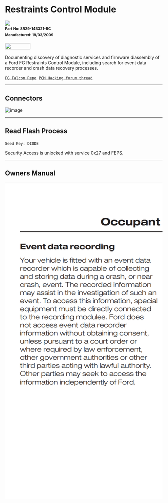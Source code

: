 # Restraints Control Module

<a href="https://testerpresent.com.au/"><img src="https://img.shields.io/badge/Tester Present -Specialist Automotive Solutions-red" /></a>  
<sup><b>
Part No: 8R29-14B321-BC  
Manufactured: 19/03/2009

    
</b></sup>
<img src="https://github.com/jakka351/RestraintsControlModule/assets/57064943/1d827b03-9315-4bc7-9a2a-b62f2df04c48" height="40%" width="40%" align="center" />

Documenting discovery of diagnostic services and firmware diassembly of a Ford FG Restraints Control Module, including search for event data recorder and crash data recovery processes.


[`FG Falcon Repo`](https://github.com/jakka351/fg-falcon). 
[`PCM Hacking forum thread`](https://pcmhacking.net/forums/viewtopic.php?f=41&t=8425)

***
## Connectors
![image](https://github.com/jakka351/RestraintsControlModule/assets/57064943/37238430-fbb0-481e-849d-f7929ccc0c29)


***
## Read Flash Process

`Seed Key: DIODE`

Security Access is unlocked with service 0x27 and FEPS. 

***
## Owners Manual
![image](https://raw.githubusercontent.com/jakka351/RCM/main/Data/Screenshot_20230727-121937.png)
